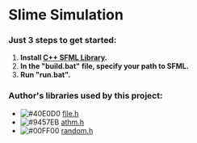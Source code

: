 # Slime Simulation

### Just 3 steps to get started:
  1) **Install [C++ SFML Library](https://www.sfml-dev.org/download.php).**
  2) **In the "build.bat" file, specify your path to SFML.**
  3) **Run "run.bat".**

### Author's libraries used by this project:
- ![#40E0D0](https://via.placeholder.com/15/f03c15/000000?text=+) [file.h](https://github.com/ZERDICORP/file-lib.git)
- ![#9457EB](https://via.placeholder.com/15/f03c15/000000?text=+) [athm.h](https://github.com/ZERDICORP/athm-lib.git)
- ![#00FF00](https://via.placeholder.com/15/f03c15/000000?text=+) [random.h](https://github.com/ZERDICORP/random-lib.git)
